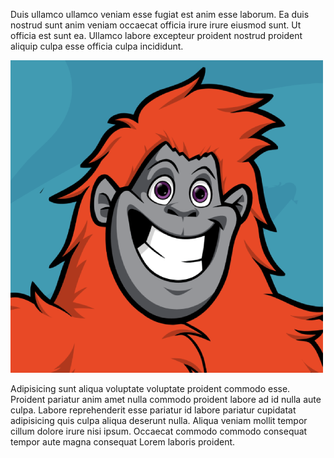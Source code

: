 Duis ullamco ullamco veniam esse fugiat est anim esse laborum.
Ea duis nostrud sunt anim veniam occaecat officia irure irure eiusmod sunt.
Ut officia est sunt ea.
Ullamco labore excepteur proident nostrud proident aliquip culpa esse officia culpa incididunt.

![Image](yuri.png)

Adipisicing sunt aliqua voluptate voluptate proident commodo esse.
Proident pariatur anim amet nulla commodo proident labore ad id nulla aute culpa.
Labore reprehenderit esse pariatur id labore pariatur cupidatat adipisicing quis culpa aliqua deserunt nulla.
Aliqua veniam mollit tempor cillum dolore irure nisi ipsum.
Occaecat commodo commodo consequat tempor aute magna consequat Lorem laboris proident.
